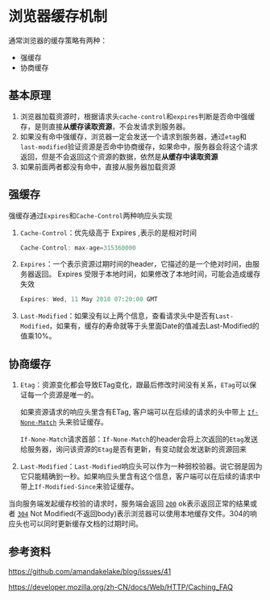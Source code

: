 # 浏览器缓存机制

通常浏览器的缓存策略有两种：

* 强缓存
* 协商缓存

## 基本原理

1. 浏览器加载资源时，根据请求头`cache-control`和`expires`判断是否命中强缓存，是则直接**从缓存读取资源**，不会发请求到服务器。
2. 如果没有命中强缓存，浏览器一定会发送一个请求到服务器，通过`etag`和`last-modified`验证资源是否命中协商缓存，如果命中，服务器会将这个请求返回，但是不会返回这个资源的数据，依然是**从缓存中读取资源**
3. 如果前面两者都没有命中，直接从服务器加载资源

## 强缓存

强缓存通过`Expires`和`Cache-Control`两种响应头实现

1. `Cache-Control`：优先级高于 Expires ,表示的是相对时间

   ```javascript
   Cache-Control: max-age=315360000
   ```

2. `Expires`：一个表示资源过期时间的header，它描述的是一个绝对时间，由服务器返回。
   Expires 受限于本地时间，如果修改了本地时间，可能会造成缓存失效

   ```javascript
   Expires: Wed, 11 May 2018 07:20:00 GMT
   ```

3. `Last-Modified`：如果没有以上两个信息，查看请求头中是否有`Last-Modified`，如果有，缓存的寿命就等于头里面Date的值减去Last-Modified的值乘10%。

## 协商缓存

1. `Etag`：资源变化都会导致ETag变化，跟最后修改时间没有关系，`ETag`可以保证每一个资源是唯一的。

   如果资源请求的响应头里含有ETag, 客户端可以在后续的请求的头中带上 [`If-None-Match`](https://developer.mozilla.org/zh-CN/docs/Web/HTTP/Headers/If-None-Match) 头来验证缓存。

   `If-None-Match`请求首部：`If-None-Match`的header会将上次返回的`Etag`发送给服务器，询问该资源的`Etag`是否有更新，有变动就会发送新的资源回来

2. `Last-Modified`：`Last-Modified`响应头可以作为一种弱校验器。说它弱是因为它只能精确到一秒。如果响应头里含有这个信息，客户端可以在后续的请求中带上`If-Modified-Since`来验证缓存。

当向服务端发起缓存校验的请求时，服务端会返回 [`200`](https://developer.mozilla.org/zh-CN/docs/Web/HTTP/Status/200) ok表示返回正常的结果或者 [`304`](https://developer.mozilla.org/zh-CN/docs/Web/HTTP/Status/304) Not Modified(不返回body)表示浏览器可以使用本地缓存文件。304的响应头也可以同时更新缓存文档的过期时间。

## 参考资料

<https://github.com/amandakelake/blog/issues/41>

https://developer.mozilla.org/zh-CN/docs/Web/HTTP/Caching_FAQ